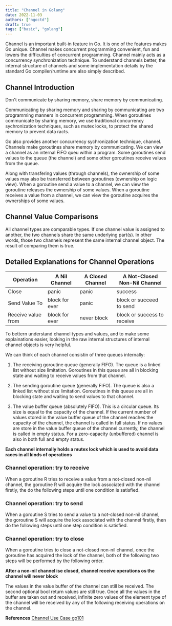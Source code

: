 ```yaml
---
title: "Channel in Golang"
date: 2022-11-03
authors: ["ngoctd"]
draft: true
tags: ["basic", "golang"]
---
```


Channel is an important built-in feature in Go. It is one of the features makes Go unique. Channel makes concurrent programming convenient, fun and lowers the difficulties of concurrent programming. Channel mainly acts as a concurrency synchronization technique. To understand channels better, the internal structure of channels and some implementation details by the standard Go compiler/runtime are also simply described.

## Channel Introduction

Don't communicate by sharing memory, share memory by communicating.

Communicating by sharing memory and sharing by communicating are two programming manners in concurrent programming. When goroutines communicate by sharing memory, we use traditional concurrency sychronization techniques, such as mutex locks, to protect the shared memory to prevent data racts.

Go also provides another concurrency sychronization technique, channel. Channels make goroutines share memory by communicating. We can view a channel as an internal FIFO queu within a program. Some goroutines send values to the queue (the channel) and some other goroutines receive values from the queue. 

Along with transfering values (through channels), the ownership of some values may also be transferred between goroutines (ownership on logic view). When a goroutine send a value to a channel, we can view the goroutine releases the ownership of some values. When a goroutine receives a value from a channel, we can view the goroutine acquires the ownerships of some values.

## Channel Value Comparisons

All channel types are comparable types.
If one channel value is assigned to another, the two channels share the same underlying part(s). In other words, those two channels represent the same internal channel object. The result of comparing them is true.

## Detailed Explanations for Channel Operations

|Operation|A Nil Channel|A Closed Channel|A Not-Closed Non-Nil Channel|
|-|-|-|-|
|Close|panic|panic|success|
|Send Value To|block for ever|panic|block or succeed to send|
|Receive value from|block for ever|never block|block or success to receive|

To bettern understand channel types and values, and to make some explainations easier, looking in the raw internal structures of internal channel objects is very helpful.

We can think of each channel consistin of three queues internally:

1. The receiving goroutine queue (generally FIFO). The queue is a linked list without size limitation. Goroutines in this queue are all in blocking state and waiting to receive values from that channel.

2. The sending goroutine queue (generally FIFO). The queue is also a linked list without size limitation. Goroutines in this queue are all in blocking state and waiting to send values to that channel.

3. The value buffer queue (absolutely FIFO). This is a circular queue. Its size is equal to the capacity of the channel. If the current number of values stored in the value buffer queue of the channel reaches the capacity of the channel, the channel is called in full status. If no values are store in the value buffer queue of the channel currently, the channel is called in empty status. For a zero-capacity (unbuffered) channel is also in both full and empty status.

**Each channel internally holds a mutex lock which is used to avoid data races in all kinds of operations**

### Channel operation: try to receive

When a goroutine R tries to receive a value from a not-closed non-nil channel, the goroutine R will acquire the lock associated with the channel firstly, the do the following steps until one condition is satisfied.

### Channel operation: try to send

When a goroutine S tries to send a value to a not-closed non-nil channel, the goroutine S will acquire the lock associated with the channel firstly, then do the following steps until one step condition is satisfied.

### Channel operation: try to close

When a goroutine tries to close a not-closed non-nil channel, once the goroutine has acquired the lock of the channel, both of the following two steps will be performed by the following order.

**After a non-nil channel ise closed, channel receive operations os the channel will never block**

The values in the value buffer of the channel can still be received. The second optional bool return values are still true. Once all the values in the buffer are taken out and received, infinite zero values of the element type of the channel will be received by any of the following        receiving operations on the channel.

**References** [Channel Use Case go101](https://go101.org/article/channel.html)